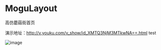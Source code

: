 # MoguLayout
高仿蘑菇街首页

演示地址：http://v.youku.com/v_show/id_XMTQ3NjM3MTkwNA==.html
test


![image](https://github.com/jjq3/MoguLayout/blob/master/screenshot/screenshot.gif)